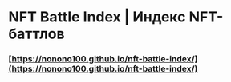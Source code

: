 # NFT Battle Index | Индекс NFT-баттлов
### [https://nonono100.github.io/nft-battle-index/](https://nonono100.github.io/nft-battle-index/)

